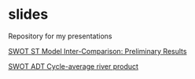 # slides
Repository for my presentations

[SWOT ST Model Inter-Comparison: Preliminary Results](https://kandread.github.io/slides/swotmip-prelim.html)

[SWOT ADT Cycle-average river product](https://kandread.github.io/slides/swot_averaging.html)
